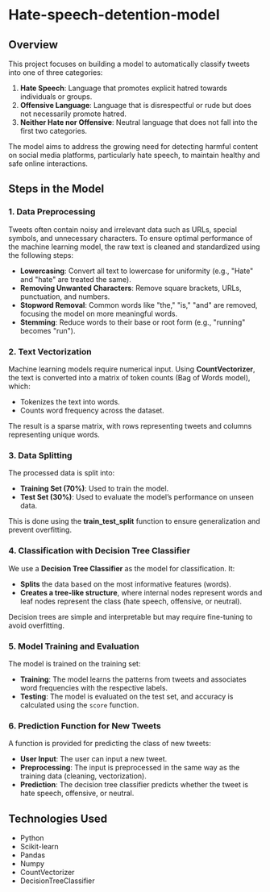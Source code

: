 # Hate-speech-detention-model

## Overview
This project focuses on building a model to automatically classify tweets into one of three categories:
1. **Hate Speech**: Language that promotes explicit hatred towards individuals or groups.
2. **Offensive Language**: Language that is disrespectful or rude but does not necessarily promote hatred.
3. **Neither Hate nor Offensive**: Neutral language that does not fall into the first two categories.

The model aims to address the growing need for detecting harmful content on social media platforms, particularly hate speech, to maintain healthy and safe online interactions.

## Steps in the Model

### 1. Data Preprocessing
Tweets often contain noisy and irrelevant data such as URLs, special symbols, and unnecessary characters. To ensure optimal performance of the machine learning model, the raw text is cleaned and standardized using the following steps:
- **Lowercasing**: Convert all text to lowercase for uniformity (e.g., "Hate" and "hate" are treated the same).
- **Removing Unwanted Characters**: Remove square brackets, URLs, punctuation, and numbers.
- **Stopword Removal**: Common words like "the," "is," "and" are removed, focusing the model on more meaningful words.
- **Stemming**: Reduce words to their base or root form (e.g., "running" becomes "run").

### 2. Text Vectorization
Machine learning models require numerical input. Using **CountVectorizer**, the text is converted into a matrix of token counts (Bag of Words model), which:
- Tokenizes the text into words.
- Counts word frequency across the dataset.

The result is a sparse matrix, with rows representing tweets and columns representing unique words.

### 3. Data Splitting
The processed data is split into:
- **Training Set (70%)**: Used to train the model.
- **Test Set (30%)**: Used to evaluate the model’s performance on unseen data.

This is done using the **train_test_split** function to ensure generalization and prevent overfitting.

### 4. Classification with Decision Tree Classifier
We use a **Decision Tree Classifier** as the model for classification. It:
- **Splits** the data based on the most informative features (words).
- **Creates a tree-like structure**, where internal nodes represent words and leaf nodes represent the class (hate speech, offensive, or neutral).

Decision trees are simple and interpretable but may require fine-tuning to avoid overfitting.

### 5. Model Training and Evaluation
The model is trained on the training set:
- **Training**: The model learns the patterns from tweets and associates word frequencies with the respective labels.
- **Testing**: The model is evaluated on the test set, and accuracy is calculated using the `score` function.

### 6. Prediction Function for New Tweets
A function is provided for predicting the class of new tweets:
- **User Input**: The user can input a new tweet.
- **Preprocessing**: The input is preprocessed in the same way as the training data (cleaning, vectorization).
- **Prediction**: The decision tree classifier predicts whether the tweet is hate speech, offensive, or neutral.


## Technologies Used
- Python
- Scikit-learn
- Pandas
- Numpy
- CountVectorizer
- DecisionTreeClassifier